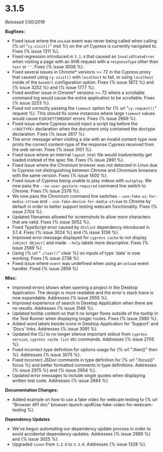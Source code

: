 # 3.1.5

*Released 1/30/2019*

**Bugfixes:**

- Fixed issue where the `onLoad` event was never being called when calling {% url "`cy.visit()`" visit %} on the url Cypress is currently navigated to. Fixes {% issue 1311 %}.
- Fixed regression introduced in `3.1.4` that caused an `InvalidStateError` when visiting a page with an XHR request with a `responseType` other than `text` or `''`. Fixes {% issue 3008 %}.
- Fixed several issues in Chrome* versions >= 72 in the Cypress proxy that caused using `cy.visit()` with `localhost` to fail, or using `localhost` inside of the `baseUrl` configuration option. Fixes {% issue 1872 %} and {% issue 3252 %} and {% issue 1777 %}.
- Fixed another issue in Chrome* versions >= 72 where a scrollable command log would cause the entire application to be scrollable. Fixes {% issue 3253 %}.
- Fixed not correctly passing the `timeout` option for {% url "`cy.request()`" request %}. This should fix some instances where large `timeout` values would cause `ESOCKETTIMEDOUT` errors. Fixes {% issue 2669 %}.
- Fixed issue where Cypress would inject a script tag before the `<!DOCTYPE>` declaration when the document only contained the doctype declaration. Fixes {% issue 2617 %}.
- The error message when visiting a site with an invalid content-type now prints the correct content-type of the response Cypress received from the web server. Fixes {% issue 3101 %}.
- Fixed issue where an internal `layout.html` file would inadvertently get loaded instead of the spec file. Fixes {% issue 2891 %}.
- Fixed issue where the Chromium browser was not detected in Linux due to Cypress not distinguishing between Chrome and Chromium browsers with the same version. Fixes {% issue 1400 %}.
- Fixed issue of Cypress being unable to play videos with `autoplay`. We now pass the `--no-user-gesture-required` command line switch to Chrome. Fixes {% issue 2376 %}.
- We now pass the Chromium command line switches `--use-fake-ui-for-media-stream` and `--use-fake-device-for-media-stream` to Chrome by default in order to better support testing webcam functionality. Fixes {% issue 2704 %}.
- Updated filenames allowed for screenshots to allow more characters that are valid. Fixes {% issue 3052 %}.
- Fixed TypeScript error caused by `dtslint` dependency introduced in 3.1.4. Fixes {% issue 3024 %} and {% issue 3136 %}.
- Improved error message displayed for `cypress cache` to not display `[object Object]` and made `--help` labels more descriptive. Fixes {% issue 2589 %}.
- Using {% url "`.clear()`" clear %} on inputs of type 'date' is now working. Fixes {% issue 2738 %}
- Fixed issue where `event` was undefined when using an `onload` event handler. Fixed {% issue 2859 %}

**Misc:**

- Improved errors shown when opening a project in the Desktop Application. The design is more readable and the error's stack trace is now expandable. Addresses {% issue 2955 %}.
- Improved experience of search in Desktop Application when there are no results. Addresses {% issue 3146 %}.
- Updated tooltip content so that it no longer flows outside of the tooltip in the Test Runner when displaying longer routes. Fixes {% issue 2980 %}.
- Added word labels beside icons in Desktop Application for 'Support' and 'Docs' links. Addresses {% issue 3091 %}.
- Updated the CLI to no longer silence important stdout from `cypress version`, `cypress cache list` etc commands. Addresses {% issue 2705 %}.
- Fixed incorrect type definition for options usage for {% url ".then()" then %}.  Addresses {% issue 3075 %}.
- Fixed incorrect JSDoc comments in type definition for {% url ".focus()" focus %} and better formatted comments in type definitions. Addresses {% issue 2975 %} and {% issue 2954 %}.
- Updated error messages to include single quotes when displaying written test code. Addresses {% issue 2684 %}

**Documentation Changes:**

- Added example on how to use a fake video for webcam testing to {% url "Browser API doc" browser-launch-api#Use-fake-video-for-webcam-testing %}.

**Dependency Updates**

- We've begun automating our dependency update process in order to avoid accidental dependency updates. Addresses {% issue 2990 %} and {% issue 3025 %}.
- Upgraded `sinon` from `3.2.0` to `3.3.0`. Addresses {% issue 1328 %}.
